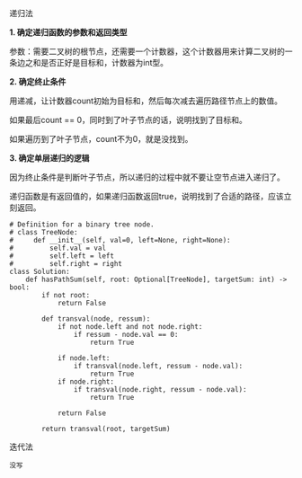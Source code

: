 递归法

**1. 确定递归函数的参数和返回类型**

参数：需要二叉树的根节点，还需要一个计数器，这个计数器用来计算二叉树的一条边之和是否正好是目标和，计数器为int型。

**2. 确定终止条件**

用递减，让计数器count初始为目标和，然后每次减去遍历路径节点上的数值。

如果最后count == 0，同时到了叶子节点的话，说明找到了目标和。

如果遍历到了叶子节点，count不为0，就是没找到。

**3. 确定单层递归的逻辑** 

因为终止条件是判断叶子节点，所以递归的过程中就不要让空节点进入递归了。

递归函数是有返回值的，如果递归函数返回true，说明找到了合适的路径，应该立刻返回。

```pthon
# Definition for a binary tree node.
# class TreeNode:
#     def __init__(self, val=0, left=None, right=None):
#         self.val = val
#         self.left = left
#         self.right = right
class Solution:
    def hasPathSum(self, root: Optional[TreeNode], targetSum: int) -> bool:
        if not root:
            return False
            
        def transval(node, ressum):
            if not node.left and not node.right:
                if ressum - node.val == 0:
                    return True
            
            if node.left:
                if transval(node.left, ressum - node.val):
                    return True 
            if node.right:
                if transval(node.right, ressum - node.val):
                    return True
            
            return False

        return transval(root, targetSum)
```

迭代法

```
没写
```
